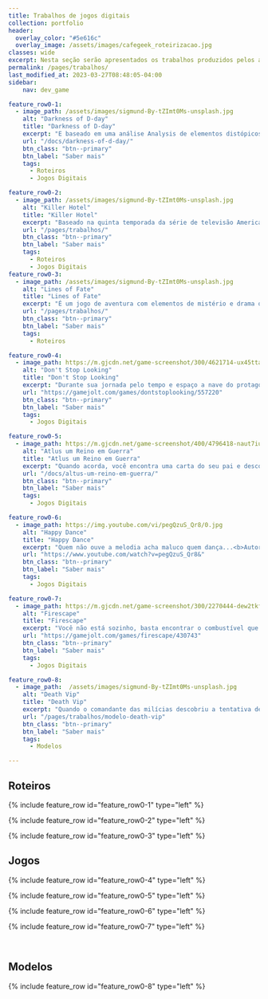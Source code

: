 ```yaml
---
title: Trabalhos de jogos digitais
collection: portfolio
header:
  overlay_color: "#5e616c"
  overlay_image: /assets/images/cafegeek_roteirizacao.jpg
classes: wide
excerpt: Nesta seção serão apresentados os trabalhos produzidos pelos acadêmicos de Jogos Digitais.
permalink: /pages/trabalhos/
last_modified_at: 2023-03-27T08:48:05-04:00
sidebar:
    nav: dev_game 

feature_row0-1:
  - image_path: /assets/images/sigmund-By-tZImt0Ms-unsplash.jpg
    alt: "Darkness of D-day"
    title: "Darkness of D-day"
    excerpt: "E baseado em uma análise Analysis de elementos distópicos dos livros 1984, George Orwell e Admirável Mundo Novo de Aldous Huxley. O jogo compartilha elementos comuns nas obras, como a opressão do Estado, a manipulação da linguagem, a vigilância constante e a desumanização da sociedade. No entanto, eles diferem em suas abordagens: 1984 retrata uma sociedade controlada pela repressão e pela violência, enquanto Admirável Mundo Novo ilustra uma sociedade controlada pelo prazer e pela satisfação. O jogo discute a relevância dessas obras em relação ao mundo atual e como elas podem nos ajudar a compreender e refletir sobre as questões sociais e políticas contemporâneas, como a manipulação da mídia, a perda de privacidade e a ameaça de um governo autoritário. <b>Autor: Raphael Ferreira Martins</b>"
    url: "/docs/darkness-of-d-day/"
    btn_class: "btn--primary"
    btn_label: "Saber mais"
    tags:
      - Roteiros
      - Jogos Digitais

feature_row0-2:
  - image_path: /assets/images/sigmund-By-tZImt0Ms-unsplash.jpg
    alt: "Killer Hotel"
    title: "Killer Hotel"
    excerpt: "Baseado na quinta temporada da série de televisão American Horror Story, que tem como cenário principal um hotel macabro e assombrado na cidade de Porto Velho, Rondônia. A trama dos personagens, faz referências a eventos e figuras históricas reais que são incorporados à narrativa. Ele destaca a influência do cinema de terror e suspense, bem como a ênfase na estética visual e na música para criar um clima de tensão e medo. A trama apresenta uma abordagem ousada e inovadora ao explorar temas como a sexualidade, a violência e a morte. <b>Autor: Carlos</b>"
    url: "/pages/trabalhos/"
    btn_class: "btn--primary"
    btn_label: "Saber mais"
    tags:
      - Roteiros
      - Jogos Digitais
feature_row0-3:
  - image_path: /assets/images/sigmund-By-tZImt0Ms-unsplash.jpg
    alt: "Lines of Fate"
    title: "Lines of Fate"
    excerpt: "É um jogo de aventura com elementos de mistério e drama que oferece uma experiência envolvente e emocionante aos jogadores que buscam explorar um universo ficcional cativante e intrigante. O jogo é baseado em um universo ficcional onde os personagens principais, Rosa e Bo, se encontram em uma jornada misteriosa e perigosa em busca de suas identidades e propósitos de vida. O jogo apresenta gráficos desenhados à mão e uma trilha sonora original que cria uma atmosfera envolvente e cativante. Os jogadores assumem o papel de Rosa e Bo, explorando ambientes intrigantes e resolvendo enigmas desafiadores enquanto desvendam a trama complexa e emotiva. O jogo destaca a qualidade da narrativa do jogo, que explora temas como identidade, destino e livre arbítrio, e a interação entre os personagens principais que se desenvolve ao longo da história. <b>Autor: Vários</b>"
    url: "/pages/trabalhos/"
    btn_class: "btn--primary"
    btn_label: "Saber mais"
    tags:
      - Roteiros

feature_row0-4:
  - image_path: https://m.gjcdn.net/game-screenshot/300/4621714-ux45ttaz-v4.webp
    alt: "Don't Stop Looking"
    title: "Don't Stop Looking"
    excerpt: "Durante sua jornada pelo tempo e espaço a nave do protagonista sofreu avarias ao transpor uma singularidade, você se depara com uma mescla de realidades, um mundo caótico e incerto a sua frente, você precisa encontrar peças para retomar sua viagem. Graças ao sistema de identificação da nave, você sabe quais os itens necessários, entretanto, a nave detecta algumas formas de vida desconhecidas. Cabe a você encontrar esses itens e descobrir, ou evitar essa forma de vida. Seja rápido… Atento… E sempre, sempre olhe para trás… <b>Autor: Felipe Malagueta</b>"
    url: "https://gamejolt.com/games/dontstoplooking/557220"
    btn_class: "btn--primary"
    btn_label: "Saber mais"
    tags:
      - Jogos Digitais

feature_row0-5:
  - image_path: https://m.gjcdn.net/game-screenshot/400/4796418-naut7iug-v4.webp
    alt: "Atlus um Reino em Guerra"
    title: "Atlus um Reino em Guerra"
    excerpt: "Quando acorda, você encontra uma carta do seu pai e descobre que ele foi embora… A única pista é o seu velho diário e uma espada no chão. O que terá acontecido? Aventure-se num mundo repleto de perigos, charadas e segredos. Lute contra o exercito inimigo e descubra tesouros antigos que te ajudarão na missão. Use sua astúcia e habilidade para desvendar os mistérios envolvendo o antigo reino de Atlus e saber mais do exercito que vem invadindo e dominando essas terras. Atlus Um Reino em Guerra combina uma história cativante, visuais 3D e uma jogabilidade empolgante. Tudo isso fará dessa aventura e ação uma experiência sem igual. Divirta-se com uma trilha sonora incrível feita por compositores extremamente habilidosos como: Adrian Von Ziegler e Antti Martikainen. <b>Autor: Robson Maciel</b>"
    url: "/docs/altus-um-reino-em-guerra/"
    btn_class: "btn--primary"
    btn_label: "Saber mais"
    tags:
      - Jogos Digitais

feature_row0-6:
  - image_path: https://img.youtube.com/vi/pegQzuS_Qr8/0.jpg
    alt: "Happy Dance"
    title: "Happy Dance"
    excerpt: "Quem não ouve a melodia acha maluco quem dança...<b>Autor: Carlos César, Robson Maciel e Pedro Henrique</b>"
    url: "https://www.youtube.com/watch?v=pegQzuS_Qr8&"
    btn_class: "btn--primary"
    btn_label: "Saber mais"
    tags:
      - Jogos Digitais

feature_row0-7:
  - image_path: https://m.gjcdn.net/game-screenshot/300/2270444-dew2tkfe-v4.webp
    alt: "Firescape"
    title: "Firescape"
    excerpt: "Você não está sozinho, basta encontrar o combustível que vai te fazer seguir em frente. Corre Corre e Algo de errado não esta certo. <b>Autor: Felipe Malagueta, Robson Maciel, Matheus e Yuri</b>"
    url: "https://gamejolt.com/games/firescape/430743"
    btn_class: "btn--primary"
    btn_label: "Saber mais"
    tags:
      - Jogos Digitais

feature_row0-8:
  - image_path:  /assets/images/sigmund-By-tZImt0Ms-unsplash.jpg
    alt: "Death Vip"
    title: "Death Vip"
    excerpt: "Quando o comandante das milícias descobriu a tentativa de resgate de um alvo considerado por ele de extrema importância, mandou todos os seus soldados fazer de tudo para MATAR O VIP para servir de exemplo. Equipe de resgate (EAS - Esquadrão Aeroterrestre de Salvamento)  de 3 jogadores tenta resgatar um VIP (Very Important Person) em uma região dominada por milícias fortemente armadas em um país da América do Sul. A equipe conta com arsenal leve de combate e resgate, como por exemplo metralhadoras M4, espingardas e pistolas. Quanto ao VIP, não está armado e nem consegue segurar uma arma mas pode curar os membros da sua equipe, também conta com a capacidade de visualizar o mapa e procurar itens que podem  auxiliar no resgate. Durante o trajeto até o resgate deverão ser cumpridos três (3) objetivos, obrigando toda a equipe  a se envolver em combates. A equipe EAS com auxílio do VIP pode localizar outras equipes de resgate e seus VIPS´s para tentar sobreviver juntos. Os itens espalhados no mapa podem ser armas pesadas e rifles de precisão bem como itens que alteram o modo de jogo, como por exemplo  o “TREINO VIP” que transforma o VIP em um membro da equipe EAS por alguns minutos."
    url: "/pages/trabalhos/modelo-death-vip"
    btn_class: "btn--primary"
    btn_label: "Saber mais"
    tags:
      - Modelos

---
```


## Roteiros

{% include feature_row id="feature_row0-1" type="left" %}

{% include feature_row id="feature_row0-2" type="left" %}

{% include feature_row id="feature_row0-3" type="left" %}

## Jogos

{% include feature_row id="feature_row0-4" type="left" %}

{% include feature_row id="feature_row0-5" type="left" %}

{% include feature_row id="feature_row0-6" type="left" %}

{% include feature_row id="feature_row0-7" type="left" %}

&nbsp;

## Modelos

{% include feature_row id="feature_row0-8" type="left" %}